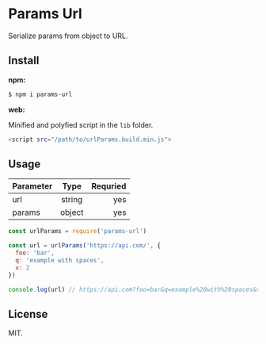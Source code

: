 # Params Url

Serialize params from object to URL.

## Install

**npm:**

```sh
$ npm i params-url
```

**web:**

Minified and polyfied script in the `lib` folder.

```sh
<script src="/path/to/urlParams.build.min.js">
```

## Usage

| Parameter  | Type      | Requried  |
| -----------|:---------:| ---------:|
| url        | string    | yes       |
| params     | object    | yes       |

```javascript
const urlParams = require('params-url')

const url = urlParams('https://api.com/', {
  foo: 'bar',
  q: 'example with spaces',
  v: 2
})

console.log(url) // https://api.com?foo=bar&q=example%20with%20spaces&v=2
```

## License

MIT.
